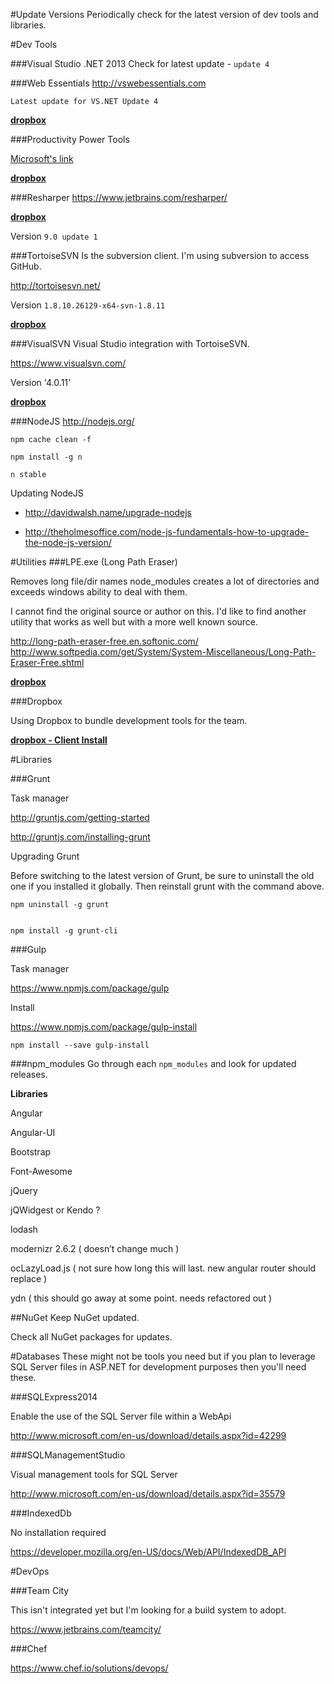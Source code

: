 #Update Versions
Periodically check for the latest version of dev tools and libraries.

#Dev Tools

###Visual Studio .NET 2013
Check for latest update - `update 4`

###Web Essentials
http://vswebessentials.com

`Latest update for VS.NET Update 4`

**[dropbox](https://dl.dropboxusercontent.com/u/11934522/tools/Web%20Essentials/Web%20Essentials%202013%20for%20Update%204.vsix)**

###Productivity Power Tools

[Microsoft's link](https://dl.dropboxusercontent.com/u/11934522/tools/Productivity%20Power%20Tools%202013/ProPowerTools.vsix)


**[dropbox](https://dl.dropboxusercontent.com/u/11934522/tools/Productivity%20Power%20Tools%202013/ProPowerTools.vsix)**


###Resharper
https://www.jetbrains.com/resharper/

**[dropbox](https://dl.dropboxusercontent.com/u/11934522/tools/ReSharper/ReSharperAndToolsPacked01_version9.0_Update1.exe)**

Version `9.0 update 1`

###TortoiseSVN
Is the subversion client. I'm using subversion to access GitHub.

http://tortoisesvn.net/

Version `1.8.10.26129-x64-svn-1.8.11`

**[dropbox](https://dl.dropboxusercontent.com/u/11934522/tools/TortoiseSVN/TortoiseSVN-1.8.10.26129-x64-svn-1.8.11.msi)**



###VisualSVN
Visual Studio integration with TortoiseSVN.

https://www.visualsvn.com/

Version '4.0.11'

**[dropbox](https://dl.dropboxusercontent.com/u/11934522/tools/Visual%20SVN/VisualSVN-4.0.10.msi)**


###NodeJS
http://nodejs.org/

    npm cache clean -f 
    
    npm install -g n 
    
    n stable

Updating NodeJS

- http://davidwalsh.name/upgrade-nodejs

- http://theholmesoffice.com/node-js-fundamentals-how-to-upgrade-the-node-js-version/
    


#Utilities
###LPE.exe (Long Path Eraser)


Removes long file/dir names node_modules creates a lot of directories and exceeds windows ability to deal with them.

I cannot find the original source or author on this. I'd like to find another utility that works as well but with a more well known source.

http://long-path-eraser-free.en.softonic.com/ http://www.softpedia.com/get/System/System-Miscellaneous/Long-Path-Eraser-Free.shtml

**[dropbox](https://dl.dropboxusercontent.com/u/11934522/tools/LPE%20-%20Long%20Path%20Eraser/LPE.exe)**

###Dropbox

Using Dropbox to bundle development tools for the team.

**[dropbox - Client Install](https://dl.dropboxusercontent.com/u/11934522/tools/DropboxClient/DropboxInstaller.exe)**

#Libraries 

###Grunt

Task manager 

http://gruntjs.com/getting-started 

http://gruntjs.com/installing-grunt

Upgrading Grunt

Before switching to the latest version of Grunt, be sure to uninstall the old one if you installed it globally. Then reinstall grunt with the command above.

    npm uninstall -g grunt


    npm install -g grunt-cli

###Gulp

Task manager 

https://www.npmjs.com/package/gulp

Install 

https://www.npmjs.com/package/gulp-install

    npm install --save gulp-install


###npm_modules
Go through each `npm_modules` and look for updated releases.

**Libraries**

Angular

Angular-UI

Bootstrap

Font-Awesome

jQuery

jQWidgest or Kendo ?

lodash

modernizr 2.6.2 ( doesn’t change much )

ocLazyLoad.js ( not sure how long this will last.  new angular router should replace )

ydn ( this should go away at some point.  needs refactored out )


##NuGet
Keep NuGet updated.

Check all NuGet packages for updates.


#Databases
These might not be tools you need but if you plan to leverage SQL Server files in ASP.NET for development purposes then you'll need these.

###SQLExpress2014

Enable the use of the SQL Server file within a WebApi 

http://www.microsoft.com/en-us/download/details.aspx?id=42299

###SQLManagementStudio

Visual management tools for SQL Server 

http://www.microsoft.com/en-us/download/details.aspx?id=35579

###IndexedDb

No installation required 

https://developer.mozilla.org/en-US/docs/Web/API/IndexedDB_API


#DevOps

###Team City

This isn't integrated yet but I'm looking for a build system to adopt. 

https://www.jetbrains.com/teamcity/

###Chef

https://www.chef.io/solutions/devops/

